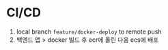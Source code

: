 # CI/CD

1. local branch `feature/docker-deploy` to remote push
2. 백엔드 앱 > docker 빌드 후 ecr에 올린 다음 ecs에 배포
